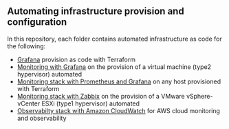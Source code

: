 ## Automating infrastructure provision and configuration
In this repository, each folder contains automated infrastructure as code for the following:
- [Grafana](https://github.com/memor24/monitoring-stack/tree/main/Grafana) provision as code with Terraform
- [Monitoring with Grafana](https://github.com/memor24/monitoring-stack/tree/main/monitoring_grafana) on the provision of a virtual machine (type2 hypervisor) automated 
- [Monitoring stack with Prometheus and Grafana](https://github.com/memor24/monitoring-stack/tree/main/monitoring_prometheus) on any host provisioned with Terraform
- [Monitoring stack with Zabbix](https://github.com/memor24/monitoring-stack/tree/main/monitoring_zabbix) on the provision of a VMware vSphere-vCenter ESXi (type1 hypervisor) automated
- [Observabilty stack with Amazon CloudWatch](https://github.com/memor24/terraform-aws/tree/main/aws/cloudwatch) for AWS cloud monitoring and observability
